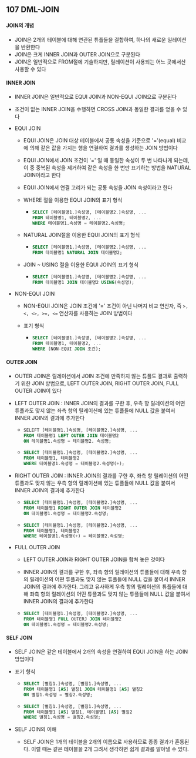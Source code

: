 ## 107 DML-JOIN

#### JOIN의 개념

- JOIN은 2개의 테이블에 대해 연관된 튜플들을 결합하여, 하나의 새로운 일레이션을 반환한다
- JOIN은 크게 INNER JOIN과 OUTER JOIN으로 구분된다
- JOIN은 일반적으로 FROM절에 기술하지만, 릴레이션이 사용되는 어느 곳에서산 사용할 수 있다



#### INNER JOIN

- INNER JOIN은 일반적으로 EQUI JOIN과 NON-EQUI JOIN으로 구분된다

- 조건이 없는 INNER JOIN을 수행하면 CROSS JOIN과 동일한 결과를 얻을 수 있다

- EQUI JOIN

  - EQUI JOIN은 JOIN 대상 테이블에서 공통 속성을 기준으로 '='(equal) 비교에 의해 같은 값을 가지는 행을 연결하여 결과를 생성하는 JOIN 방법이다

  - EQUI JOIN에서 JOIN 조건이 '=' 일 때 동일한 속성이 두 번 나타나게 되는데, 이 중 중복된 속성을 제거하여 같은 속성을 한 번만 표기하는 방법을 NATURAL JOIN이라고 한다

  - EQUI JOIN에서 연결 고리가 되는 공통 속성을 JOIN 속성이라고 한다

  - WHERE 절을 이용한 EQUI JOIN의 표기 형식

    - ```SQL
      SELECT [테이블명1.]속성명, [테이블명2.]속성명, ...
      FROM 테이블명1, 테이블명2, ...
      WHERE 테이블명1.속성명 = 테이블명2.속성명;
      ```

  - NATURAL JOIN절을 이용한 EQUI JOIN의 표기 형식

    - ```SQL
      SELECT [테이블명1.]속성명, [테이블명2.]속성명, ...
      FROM 테이블명1 NATURAL JOIN 테이블명2;
      ```

  - JOIN ~ USING 절을 이용한 EQUI JOIN의 표기 형식

    - ```SQL
      SELECT [테이블명1.]속성명, [테이블명2.]속성명, ...
      FROM 테이블명1 JOIN 테이블명2 USING(속성명);
      ```

- NON-EQUI JOIN

  - NON-EQUI JOIN은 JOIN 조건에 '=' 조건이 아닌 나머지 비교 연산자, 즉 `>, <, <>, >=, <=` 연산자를 사용하는 JOIN 방법이다

  - 표기 형식

    - ```SQL
      SELECT [테이블명1.]속성명, [테이블명2.]속성명, ...
      FROM 테이블명1, 테이블명2, ...
      WHERE (NON-EQUI JOIN 조건);
      ```



#### OUTER JOIN

- OUTER JOIN은 릴레이션에서 JOIN 조건에 만족하지 않는 튜플도 결과로 출력하기 위한 JOIN 방법으로, LEFT OUTER JOIN, RIGHT OUTER JOIN, FULL OUTER JOIN이 있다

- LEFT OUTER JOIN : INNER JOIN의 결과를 구한 후, 우측 항 릴레이션의 어떤 튜플과도 맞지 않는 좌측 항의 릴레이션에 있는 튜플들에 NULL 값을 붙여서 INNER JOIN의 결과에 추가한다

  - ```SQL
    SELEFT [테이블명1.]속성명, [테이블명2.]속성명, ...
    FROM 테이블명1 LEFT OUTER JOIN 테이블명2
    ON 테이블명1.속성명 = 테이블명2. 속성명;
    ```

  - ```SQL
    SELECT [테이블명1.]속성명, [테이블명2.]속성명, ...
    FROM 테이블명1, 테이블명2
    WHERE 테이블명1.속성명 = 테이블명2.속성명(+);
    ```

- RIGHT OUTER JOIN : INNER JOIN의 결과를 구한 후, 좌측 항 릴레이션의 어떤 튜플과도 맞지 않는 우측 항의 릴레이션에 있는 튜플들에 NULL 값을 붙여서 INNER JOIN의 결과에 추가한다

  - ```SQL
    SELECT [테이블명1.]속성명, [테이블명2.]속성명, ...
    FROM 테이블명1 RIGHT OUTER JOIN 테이블명2
    ON 테이블명1.속성명 = 테이블명2.속성명;
    ```

  - ```SQL
    SELECT [테이블명1.]속성명, [테이블명2.]속성명, ...
    FROM 테이블명1, 테이블명2
    WHERE 테이블명1.속성명(+) = 테이블명2.속성명;
    ```

- FULL OUTER JOIN

  - LEFT OUTER JOIN과 RIGHT OUTER JOIN을 합쳐 놓은 것이다

  - INNER JOIN의 결과를 구한 후, 좌측 항의 릴레이션의 튜플들에 대해 우측 항의 릴레이션의 어떤 튜플과도 맞지 않는 튜플들에 NULL 값을 붙여서 INNER JOIN의 결과에 추가한다. 그리고 유사하게 우측 항의 릴레이션의 튜플들에 대해 좌측 항의 릴레이션의 어떤 튜플과도 맞지 않는 튜플들에 NULL 값을 붙여서 INNER JOIN의 결과에 추가한다

  - ```SQL
    SELECT [테이블명1.]속성명, [테이블명2.]속성명, ...
    FROM 테이블명1 FULL OUTERJ JOIN 테이블명2
    ON 테이블명1.속성명 = 테이블명2.속성명;
    ```



#### SELF JOIN

- SELF JOIN은 같은 테이블에서 2개의 속성을 연결하여 EQUI JOIN을 하는 JOIN 방법이다

- 표기 형식

  - ```SQL
    SELECT [별칭1.]속성명, [별칭1.]속성명, ...
    FROM 테이블명1 [AS] 별칭1 JOIN 테이블명1 [AS] 별칭2
    ON 별칭1.속성명 = 별칭2.속성명;
    ```

  - ```SQL
    SELECT [별칭1.]속성명, [별칭1.]속성명, ...
    FROM 테이블명1 [AS] 별칭1, 테이블명1 [AS] 별칭2
    WHERE 별칭1.속성명 = 별칭2.속성명;
    ```

- SELF JOIN의 이해

  - SELF JOIN은 1개의 테이블을 2개의 이름으로 사용하므로 종종 결과가 혼동된다. 이럴 때는 같은 테이블을 2개 그려서 생각하면 쉽게 결과를 알아낼 수 있다.
